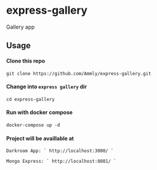 # express-gallery
Gallery app


## Usage

#### Clone this repo

    git clone https://github.com/Ammly/express-gallery.git

#### Change into `express gallery` dir

    cd express-gallery

#### Run with docker compose

    docker-compose up -d

#### Project will be availlable at

    Darkroom App: ` http://localhost:3000/ `

    Mongo Express: ` http://localhost:8081/ `